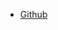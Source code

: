 <ul>
  <li><a href="https://github.com/blockarchitech" rel="me">Github</a></li>
</ul>
<link rel="micropub" href="https://micropub-github-link.herokuapp.com/micropub/main">
<link rel="token_endpoint" href="https://tokens.indieauth.com/token">
<link href="https://indieauth.com/auth" rel="authorization_endpoint">

